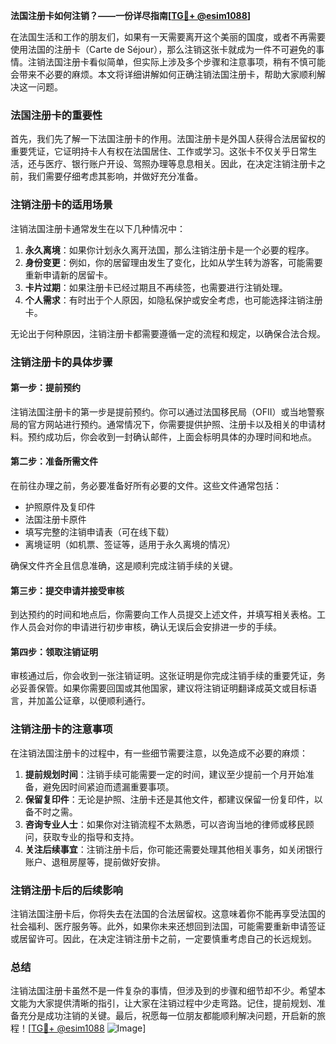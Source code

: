 **法国注册卡如何注销？——一份详尽指南[[TG💪+ @esim1088](https://t.me/s/esim1088)]**

在法国生活和工作的朋友们，如果有一天需要离开这个美丽的国度，或者不再需要使用法国的注册卡（Carte de Séjour），那么注销这张卡就成为一件不可避免的事情。注销法国注册卡看似简单，但实际上涉及多个步骤和注意事项，稍有不慎可能会带来不必要的麻烦。本文将详细讲解如何正确注销法国注册卡，帮助大家顺利解决这一问题。

### 法国注册卡的重要性

首先，我们先了解一下法国注册卡的作用。法国注册卡是外国人获得合法居留权的重要凭证，它证明持卡人有权在法国居住、工作或学习。这张卡不仅关乎日常生活，还与医疗、银行账户开设、驾照办理等息息相关。因此，在决定注销注册卡之前，我们需要仔细考虑其影响，并做好充分准备。

### 注销注册卡的适用场景

注销法国注册卡通常发生在以下几种情况中：

1. **永久离境**：如果你计划永久离开法国，那么注销注册卡是一个必要的程序。
2. **身份变更**：例如，你的居留理由发生了变化，比如从学生转为游客，可能需要重新申请新的居留卡。
3. **卡片过期**：如果注册卡已经过期且不再续签，也需要进行注销处理。
4. **个人需求**：有时出于个人原因，如隐私保护或安全考虑，也可能选择注销注册卡。

无论出于何种原因，注销注册卡都需要遵循一定的流程和规定，以确保合法合规。

### 注销注册卡的具体步骤

#### 第一步：提前预约
注销法国注册卡的第一步是提前预约。你可以通过法国移民局（OFII）或当地警察局的官方网站进行预约。通常情况下，你需要提供护照、注册卡以及相关的申请材料。预约成功后，你会收到一封确认邮件，上面会标明具体的办理时间和地点。

#### 第二步：准备所需文件
在前往办理之前，务必要准备好所有必要的文件。这些文件通常包括：

- 护照原件及复印件
- 法国注册卡原件
- 填写完整的注销申请表（可在线下载）
- 离境证明（如机票、签证等，适用于永久离境的情况）

确保文件齐全且信息准确，这是顺利完成注销手续的关键。

#### 第三步：提交申请并接受审核
到达预约的时间和地点后，你需要向工作人员提交上述文件，并填写相关表格。工作人员会对你的申请进行初步审核，确认无误后会安排进一步的手续。

#### 第四步：领取注销证明
审核通过后，你会收到一张注销证明。这张证明是你完成注销手续的重要凭证，务必妥善保管。如果你需要回国或其他国家，建议将注销证明翻译成英文或目标语言，并加盖公证章，以便顺利通行。

### 注销注册卡的注意事项

在注销法国注册卡的过程中，有一些细节需要注意，以免造成不必要的麻烦：

1. **提前规划时间**：注销手续可能需要一定的时间，建议至少提前一个月开始准备，避免因时间紧迫而遗漏重要事项。
2. **保留复印件**：无论是护照、注册卡还是其他文件，都建议保留一份复印件，以备不时之需。
3. **咨询专业人士**：如果你对注销流程不太熟悉，可以咨询当地的律师或移民顾问，获取专业的指导和支持。
4. **关注后续事宜**：注销注册卡后，你可能还需要处理其他相关事务，如关闭银行账户、退租房屋等，提前做好安排。

### 注销注册卡后的后续影响

注销法国注册卡后，你将失去在法国的合法居留权。这意味着你不能再享受法国的社会福利、医疗服务等。此外，如果你未来还想回到法国，可能需要重新申请签证或居留许可。因此，在决定注销注册卡之前，一定要慎重考虑自己的长远规划。

### 总结

注销法国注册卡虽然不是一件复杂的事情，但涉及到的步骤和细节却不少。希望本文能为大家提供清晰的指引，让大家在注销过程中少走弯路。记住，提前规划、准备充分是成功注销的关键。最后，祝愿每一位朋友都能顺利解决问题，开启新的旅程！[[TG💪+ @esim1088](https://t.me/s/esim1088) ![Image](https://i.postimg.cc/4NQfJmqS/Snipaste-2025-05-13-00-14-12.png)]